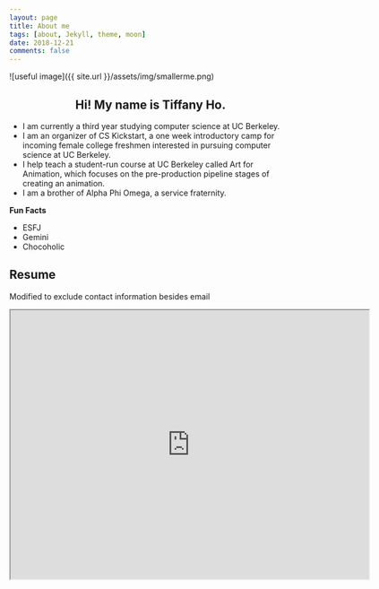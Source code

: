 ```yaml
---
layout: page
title: About me
tags: [about, Jekyll, theme, moon]
date: 2018-12-21
comments: false
---
```

    
![useful image]({{ site.url }}/assets/img/smallerme.png)
## <center>Hi! My name is Tiffany Ho.</center>

* I am currently a third year studying computer science at UC Berkeley.
* I am an organizer of CS Kickstart, a one week introductory camp for incoming female college freshmen interested in pursuing computer science at UC Berkeley.
* I help teach a student-run course at UC Berkeley called Art for Animation, which focuses on the pre-production pipeline stages of creating an animation.
* I am a brother of Alpha Phi Omega, a service fraternity.

**Fun Facts**
* ESFJ 
* Gemini
* Chocoholic

## Resume
Modified to exclude contact information besides email
<iframe src="https://drive.google.com/file/d/156rFxDHMtA4RO-muNNFqBSSl4z7ICsz7/preview" width="640" height="480"></iframe>

